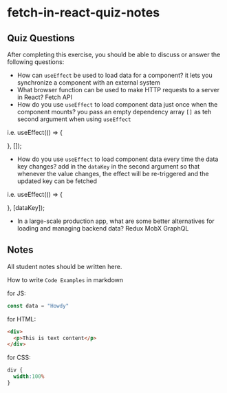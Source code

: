 # fetch-in-react-quiz-notes

## Quiz Questions

After completing this exercise, you should be able to discuss or answer the following questions:

- How can `useEffect` be used to load data for a component?
it lets you synchronize a component with an external system
- What browser function can be used to make HTTP requests to a server in React?
Fetch API
- How do you use `useEffect` to load component data just once when the component mounts?
you pass an empty dependency array `[]` as teh second argument when using `useEffect`

i.e.
useEffect(() => {

}, []);
- How do you use `useEffect` to load component data every time the data key changes?
add in the `dataKey` in the second argument so that whenever the value changes, the effect will be re-triggered and the updated key can be fetched

i.e.
useEffect(() => {

}, [dataKey]);
- In a large-scale production app, what are some better alternatives for loading and managing backend data?
Redux
MobX
GraphQL

## Notes

All student notes should be written here.


How to write `Code Examples` in markdown

for JS:
```javascript
const data = "Howdy"
```

for HTML:
```html
<div>
  <p>This is text content</p>
</div>
```

for CSS:
```css
div {
  width:100%
}
```
